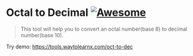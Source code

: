 # Octal to Decimal [![Awesome](https://cdn.rawgit.com/sindresorhus/awesome/d7305f38d29fed78fa85652e3a63e154dd8e8829/media/badge.svg)](https://github.com/sindresorhus/awesome)

>This tool will help you to convert an octal number(base 8) to decimal number(base 10).

Try demo: https://tools.waytolearnx.com/oct-to-dec
